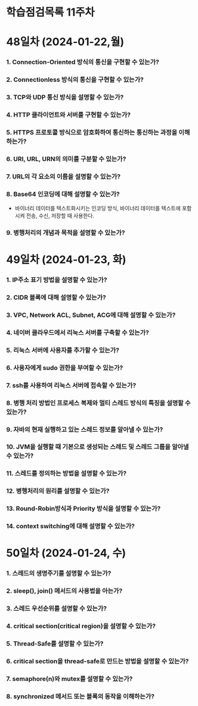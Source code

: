 # 학습점검목록 11주차

# 48일차 (2024-01-22,월)
### 1. Connection-Oriented 방식의 통신을 구현할 수 있는가?

### 2. Connectionless 방식의 통신을 구현할 수 있는가?

### 3. TCP와 UDP 통신 방식을 설명할 수 있는가?

### 4. HTTP 클라이언트와 서버를 구현할 수 있는가?

### 5. HTTPS 프로토콜 방식으로 암호화하여 통신하는 통신하는 과정을 이해하는가?

### 6. URI, URL, URN의 의미를 구분할 수 있는가?

### 7. URL의 각 요소의 이름을 설명할 수 있는가?

### 8. Base64 인코딩에 대해 설명할 수 있는가?
  - 바이너리 데이터를 텍스트화시키는 인코딩 방식, 바이너리 데이터를 텍스트에 포함시켜 전송, 수신, 저장할 때 사용한다.

### 9. 병행처리의 개념과 목적을 설명할 수 있는가?

# 49일차 (2024-01-23, 화)
### 1. IP주소 표기 방법을 설명할 수 있는가?

### 2. CIDR 블록에 대해 설명할 수 있는가?

### 3. VPC, Network ACL, Subnet, ACG에 대해 설명할 수 있는가?

### 4. 네이버 클라우드에서 리눅스 서버를 구축할 수 있는가?

### 5. 리눅스 서버에 사용자를 추가할 수 있는가?

### 6. 사용자에게 sudo 권한을 부여할 수 있는가?

### 7. ssh를 사용하여 리눅스 서버에 접속할 수 있는가?

### 8. 병행 처리 방법인 프로세스 복제와 멀티 스레드 방식의 특징을 설명할 수 있는가?

### 9. 자바의 현재 실행하고 있는 스레드 정보를 알아낼 수 있는가?

### 10. JVM을 실행할 때 기본으로 생성되는 스레드 및 스레드 그룹을 알아낼 수 있는가?

### 11. 스레드를 정의하는 방법을 설명할 수 있는가?

### 12. 병행처리의 원리를 설명할 수 있는가?

### 13. Round-Robin방식과 Priority 방식을 설명할 수 있는가?

### 14. context switching에 대해 설명할 수 있는가?


# 50일차 (2024-01-24, 수)
### 1. 스레드의 생명주기를 설명할 수 있는가?

### 2. sleep(), join() 메서드의 사용법을 아는가?

### 3. 스레드 우선순위를 설명할 수 있는가?

### 4. critical section(critical region)을 설명할 수 있는가?

### 5. Thread-Safe를 설명할 수 있는가?

### 6. critical section을 thread-safe로 만드는 방법을 설명할 수 있는가?

### 7. semaphore(n)와 mutex를 설명할 수 있는가?

### 8. synchronized 메서드 또는 블록의 동작을 이해하는가?

